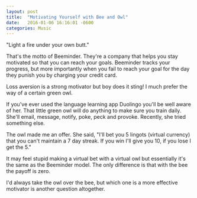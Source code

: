 ```yaml
---
layout: post
title:  "Motivating Yourself with Bee and Owl"
date:   2016-01-06 16:16:01 -0600
categories: Music
---
```


"Light a fire under your own butt."

That's the motto of Beeminder. They're a company that helps you stay motivated so that you can reach your goals. Beeminder tracks your progress, but more importantly when you fail to reach your goal for the day they punish you by charging your credit card.

Loss aversion is a strong motivator but boy does it sting! I much prefer the way of a certain green owl.

If you've ever used the language learning app Duolingo you'll be well aware of her. That little green owl will do anything to make sure you train daily. She'll email, message, notify, poke, peck and provoke. Recently, she tried something else.

The owl made me an offer. She said, "I'll bet you 5 lingots (virtual currency) that you can't maintain a 7 day streak. If you win I'll give you 10, if you lose I get the 5."

It may feel stupid making a virtual bet with a virtual owl but essentially it's the same as the Beeminder model. The only difference is that with the bee the payoff is zero.

I'd always take the owl over the bee, but which one is a more effective motivator is another question altogether.
